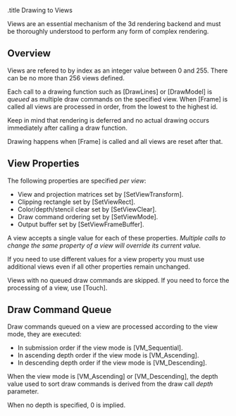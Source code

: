 .title Drawing to Views

Views are an essential mechanism of the 3d rendering backend and must be thoroughly understood to perform any form of complex rendering.

## Overview

Views are refered to by index as an integer value between 0 and 255. There can be no more than 256 views defined.

Each call to a drawing function such as [DrawLines] or [DrawModel] is *queued* as multiple draw commands on the specified view. When [Frame] is called all views are processed in order, from the lowest to the highest id.

Keep in mind that rendering is deferred and no actual drawing occurs immediately after calling a draw function.

Drawing happens when [Frame] is called and all views are reset after that.

## View Properties

The following properties are specified *per view*:

- View and projection matrices set by [SetViewTransform].
- Clipping rectangle set by [SetViewRect].
- Color/depth/stencil clear set by [SetViewClear].
- Draw command ordering set by [SetViewMode].
- Output buffer set by [SetViewFrameBuffer].

A view accepts a single value for each of these properties. *Multiple calls to change the same property of a view will override its current value.*

If you need to use different values for a view property you must use additional views even if all other properties remain unchanged.

Views with no queued draw commands are skipped. If you need to force the processing of a view, use [Touch].

## Draw Command Queue

Draw commands queued on a view are processed according to the view mode, they are executed:

- In submission order if the view mode is [VM_Sequential].
- In ascending depth order if the view mode is [VM_Ascending].
- In descending depth order if the view mode is [VM_Descending].

When the view mode is [VM_Ascending] or [VM_Descending], the depth value used to sort draw commands is derived from the draw call *depth* parameter.

When no depth is specified, 0 is implied.
